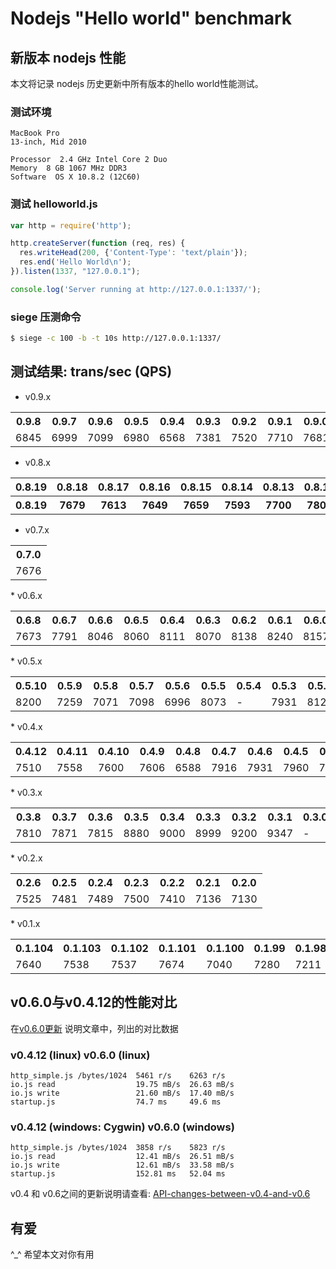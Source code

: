 # Nodejs "Hello world" benchmark

## 新版本 nodejs 性能

本文将记录 nodejs 历史更新中所有版本的hello world性能测试。

### 测试环境

```
MacBook Pro 
13-inch, Mid 2010

Processor  2.4 GHz Intel Core 2 Duo
Memory  8 GB 1067 MHz DDR3
Software  OS X 10.8.2 (12C60)
```
    
### 测试 helloworld.js

```js
var http = require('http');

http.createServer(function (req, res) {
  res.writeHead(200, {'Content-Type': 'text/plain'});
  res.end('Hello World\n');
}).listen(1337, "127.0.0.1");

console.log('Server running at http://127.0.0.1:1337/');
```

### siege 压测命令 

```bash
$ siege -c 100 -b -t 10s http://127.0.0.1:1337/
```

## 测试结果: trans/sec (QPS)

<script src="https://www.google.com/jsapi"></script>
<script>
google.load("visualization", "1", {packages:["corechart"]});
google.setOnLoadCallback(function() {
  var datas = [
    ['0', 7681, 7702, null, 8157, null, 7490, null, 7130],
    ['1', 7710, 7724, null, 8240, null, 7975, 9347, 7136],
    ['2', 7520, 7728, null, 8138, 8127, 7965, 9200, 7410],
    ['3', 7381, 7802, null, 8070, 7931, 7930, 8999, 7500],
    ['4', 6568, 7933, null, 8111, null, 7981, 9000, 7488],
    ['5', 6980, 7926, null, 8060, 8073, 7960, 8880, 7480],
    ['6', 7099, 7759, null, 8046, 6995, 7931, 7815, 7525],
    ['7', 6999, 7840, null, 7791, 7098, 7916, 7871, null],
    ['8', 6845, 7886, null, 7673, 7071, 6588, 7810, null],
    ['9', null, 7656, null, null, 7259, 7606, null, null],
    ['10', null, 7801, null, null, 8200, 7600, null, null],
    ['11', null, 7833, null, null, null, 7558, null, null],
    ['12', null, 7803, null, null, null, 7510, null, null],
    ['13', null, 7700, null, null, null, null, null, null],
    ['14', null, 7593, null, null, null, null, null, null],
    ['15', null, 7659, null, null, null, null, null, null],
    ['16', null, 7649, null, null, null, null, null, null],
    ['17', null, 7613, null, null, null, null, null, null],
    ['18', null, 7679, null, null, null, null, null, null],
    ['19', null, null, null, null, null, null, null, null],
    ['20', null, null, null, null, null, null, null, null],
    ['21', null, null, null, null, null, null, null, null],
  ];
  var versions = [
    'v0.9.x', 'v0.8.x', 'v0.7.x', 'v0.6.x', 
    'v0.5.x', 'v0.4.x', 'v0.3.x', 'v0.2.x'
  ];
  drawChart(versions, datas);
});

function drawChart(versions, datas) {
  var data = new google.visualization.DataTable();
  data.addColumn('string', 'Version');
  for (var i = 0; i < versions.length; i++) {
    data.addColumn('number', versions[i] + ' QPS');
  }
  data.addRows(datas);
  var options = {
    width: '100%', height: 700,
    title: '"Hello world" benchmark in Nodejs'
  };
  var chart = new google.visualization.LineChart(document.getElementById('chart_div'));
  chart.draw(data, options);
}
</script>

<div id="chart_div"></div>

* v0.9.x
<table>
  <tr>
    <th>0.9.8</th><th>0.9.7</th><th>0.9.6</th><th>0.9.5</th><th>0.9.4</th>
    <th>0.9.3</th><th>0.9.2</th><th>0.9.1</th><th>0.9.0</th>
  </tr>
  <tr>
    <td>6845</td><td>6999</td><td>7099</td><td>6980</td><td>6568</td>
    <td>7381</td><td>7520</td><td>7710</td><td>7681</td>
  </tr>
</table>

* v0.8.x
<table>
  <tr>
    <th>0.8.19</th>
    <th>0.8.18</th><th>0.8.17</th><th>0.8.16</th><th>0.8.15</th><th>0.8.14</th>
    <th>0.8.13</th><th>0.8.12</th><th>0.8.11</th><th>0.8.10</th><th>0.8.9</th>
    <th>0.8.8</th><th>0.8.7</th><th>0.8.6</th><th>0.8.5</th><th>0.8.4</th>
    <th>0.8.3</th><th>0.8.2</th><th>0.8.1</th><th>0.8.0</th>
  </tr>
  <tr>
    <th>0.8.19</th>
    <th>7679</th><th>7613</th><th>7649</th><th>7659</th><th>7593</th>
    <th>7700</th><th>7803</th><th>7833</th><th>7801</th><th>7656</th>
    <th>7886</th><th>7840</th><th>7759</th><th>7926</th><th>7933</th>
    <th>7802</th><th>7728</th><th>7724</th><th>7702</th>
  </tr>
</table>

* v0.7.x
<table>
    <tr>
        <th>0.7.0</th>
    </tr>
    <tr>
        <td>7676</td>
    </tr>
</table>
* v0.6.x
<table>
  <tr>
    <th>0.6.8</th><th>0.6.7</th><th>0.6.6</th><th>0.6.5</th><th>0.6.4</th>
    <th>0.6.3</th><th>0.6.2</th><th>0.6.1</th><th>0.6.0</th>
  </tr>
  <tr>
    <td>7673</td><td>7791</td><td>8046</td><td>8060</td><td>8111</td>
    <td>8070</td><td>8138</td><td>8240</td><td>8157</td>
  </tr>
</table>
* v0.5.x
<table>
    <tr>
        <th>0.5.10</th><th>0.5.9</th><th>0.5.8</th><th>0.5.7</th><th>0.5.6</th>
        <th>0.5.5</th><th>0.5.4</th><th>0.5.3</th><th>0.5.2</th><th>0.5.1</th>
        <th>0.5.0</th>
    </tr>
    <tr>
        <td>8200</td><td>7259</td><td>7071</td><td>7098</td><td>6996</td>
        <td>8073</td><td>-</td><td>7931</td><td>8127</td><td>-</td><td>-</td>
    </tr>
</table>
* v0.4.x
<table>
    <tr>
        <th>0.4.12</th><th>0.4.11</th><th>0.4.10</th><th>0.4.9</th><th>0.4.8</th>
        <th>0.4.7</th><th>0.4.6</th><th>0.4.5</th><th>0.4.4</th><th>0.4.3</th>
        <th>0.4.2</th><th>0.4.1</th><th>0.4.0</th>
    </tr>
    <tr>
        <td>7510</td><td>7558</td><td>7600</td><td>7606</td><td>6588</td>
        <td>7916</td><td>7931</td><td>7960</td><td>7981</td><td>7930</td>
        <td>7965</td><td>7975</td><td>7490</td>
    </tr>
</table>
* v0.3.x
<table>
    <tr>
        <th>0.3.8</th><th>0.3.7</th><th>0.3.6</th><th>0.3.5</th><th>0.3.4</th>
        <th>0.3.3</th><th>0.3.2</th><th>0.3.1</th><th>0.3.0</th>
    </tr>
    <tr>
        <td>7810</td><td>7871</td><td>7815</td><td>8880</td><td>9000</td>
        <td>8999</td><td>9200</td><td>9347</td><td>-</td>
    </tr>
</table>
* v0.2.x
<table>
    <tr>
        <th>0.2.6</th><th>0.2.5</th><th>0.2.4</th><th>0.2.3</th>
        <th>0.2.2</th><th>0.2.1</th><th>0.2.0</th>
    </tr>
    <tr>
        <td>7525</td><td>7481</td><td>7489</td><td>7500</td>
        <td>7410</td><td>7136</td><td>7130</td>
    </tr>
</table>
* v0.1.x
<table>
    <tr>
        <th>0.1.104</th><th>0.1.103</th><th>0.1.102</th><th>0.1.101</th><th>0.1.100</th>
        <th>0.1.99</th><th>0.1.98</th><th>0.1.97</th><th>0.1.96</th><th>0.1.95</th>
        <th>0.1.94</th><th>0.1.93</th><th>0.1.92</th><th>0.1.91</th><th>0.1.90</th>
        <th>0.1.0</th>
    </tr>
    <tr>
        <td>7640</td><td>7538</td><td>7537</td><td>7674</td><td>7040</td>
        <td>7280</td><td>7211</td><td>7340</td><td>7270</td><td>7210</td>
        <td>7063</td><td>7931</td><td>8020</td><td>8561</td><td>8146</td>
        <td>-</td>
    </tr>
</table>

## v0.6.0与v0.4.12的性能对比

在[v0.6.0更新](http://blog.nodejs.org/2011/11/05/node-v0-6-0/) 说明文章中，列出的对比数据

### v0.4.12 (linux) v0.6.0 (linux)

```
http_simple.js /bytes/1024  5461 r/s    6263 r/s
io.js read                  19.75 mB/s  26.63 mB/s
io.js write                 21.60 mB/s  17.40 mB/s
startup.js                  74.7 ms     49.6 ms
```

### v0.4.12 (windows: Cygwin)   v0.6.0 (windows)

```
http_simple.js /bytes/1024  3858 r/s    5823 r/s
io.js read                  12.41 mB/s  26.51 mB/s
io.js write                 12.61 mB/s  33.58 mB/s
startup.js                  152.81 ms   52.04 ms
```

v0.4 和 v0.6之间的更新说明请查看: [API-changes-between-v0.4-and-v0.6](https://github.com/joyent/node/wiki/API-changes-between-v0.4-and-v0.6)
        
## 有爱
^_^ 希望本文对你有用
